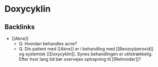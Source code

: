 # Doxycyklin
## Backlinks
* [[Akne]]
	* Q. Hvordan behandles acne?
	* Q. Din patient med [[Akne]] er i behandling med [[Benzoylperoxid]] og systemisk [[Doxycyklin]]. Synes behandlingen er utilstrækkelig. Efter hvor lang tid bør overvejes optrapning til [[Retinoider]]?

<!-- #anki/tag/med/Derma #anki/deck/Medicine #anki/tag/med/GP -->

<!-- {BearID:9BEDB03F-409C-4798-A22F-499906C4B67A-62499-00007C60F52FED79} -->
